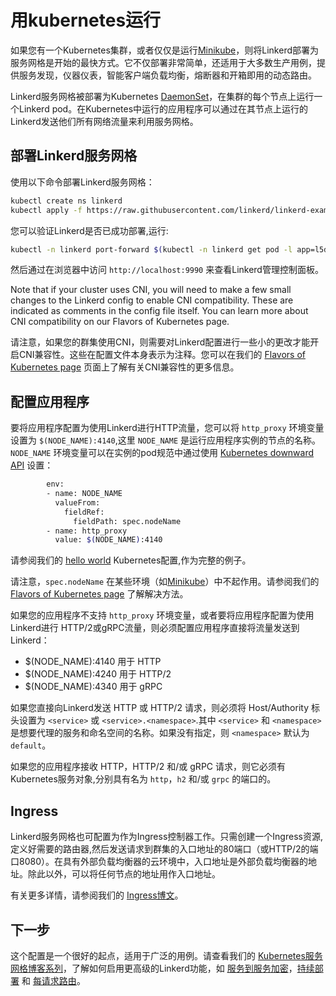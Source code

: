 # 用kubernetes运行

如果您有一个Kubernetes集群，或者仅仅是运行[Minikube][]，则将Linkerd部署为服务网格是开始的最快方式。它不仅部署非常简单，还适用于大多数生产用例，提供服务发现，仪器仪表，智能客户端负载均衡，熔断器和开箱即用的动态路由。

Linkerd服务网格被部署为Kubernetes [DaemonSet][]，在集群的每个节点上运行一个Linkerd pod。在Kubernetes中运行的应用程序可以通过在其节点上运行的Linkerd发送他们所有网络流量来利用服务网格。

## 部署Linkerd服务网格

使用以下命令部署Linkerd服务网格：

```bash
kubectl create ns linkerd
kubectl apply -f https://raw.githubusercontent.com/linkerd/linkerd-examples/master/k8s-daemonset/k8s/servicemesh.yml
```

您可以验证Linkerd是否已成功部署,运行:

```bash
kubectl -n linkerd port-forward $(kubectl -n linkerd get pod -l app=l5d -o jsonpath='{.items[0].metadata.name}') 9990 &
```

然后通过在浏览器中访问 `http://localhost:9990` 来查看Linkerd管理控制面板。

Note that if your cluster uses CNI, you will need to make a few small changes to the Linkerd config to enable CNI compatibility. These are indicated as comments in the config file itself. You can learn more about CNI compatibility on our Flavors of Kubernetes page.

请注意，如果您的群集使用CNI，则需要对Linkerd配置进行一些小的更改才能开启CNI兼容性。这些在配置文件本身表示为注释。您可以在我们的 [Flavors of Kubernetes page][Flavors] 页面上了解有关CNI兼容性的更多信息。

## 配置应用程序

要将应用程序配置为使用Linkerd进行HTTP流量，您可以将 `http_proxy` 环境变量设置为 `$(NODE_NAME):4140`,这里 `NODE_NAME` 是运行应用程序实例的节点的名称。`NODE_NAME` 环境变量可以在实例的pod规范中通过使用 [Kubernetes downward API][downward] 设置：

```bash
        env:
        - name: NODE_NAME
          valueFrom:
            fieldRef:
              fieldPath: spec.nodeName
        - name: http_proxy
          value: $(NODE_NAME):4140
```

请参阅我们的 [hello world][] Kubernetes配置,作为完整的例子。

请注意，`spec.nodeName` 在某些环境（如[Minikube][]）中不起作用。请参阅我们的 [Flavors of Kubernetes page][Flavors] 了解解决方法。

如果您的应用程序不支持 `http_proxy` 环境变量，或者要将应用程序配置为使用Linkerd进行 HTTP/2或gRPC流量，则必须配置应用程序直接将流量发送到Linkerd：

- $(NODE_NAME):4140 用于 HTTP
- $(NODE_NAME):4240 用于 HTTP/2
- $(NODE_NAME):4340 用于 gRPC

如果您直接向Linkerd发送 HTTP 或 HTTP/2 请求，则必须将 Host/Authority 标头设置为 `<service>` 或 `<service>.<namespace>`.其中 `<service>` 和 `<namespace>` 是想要代理的服务和命名空间的名称。如果没有指定，则 `<namespace>` 默认为 `default`。

如果您的应用程序接收 HTTP，HTTP/2 和/或 gRPC 请求，则它必须有Kubernetes服务对象,分别具有名为 `http`，`h2` 和/或 `grpc` 的端口的。

## Ingress

Linkerd服务网格也可配置为作为Ingress控制器工作。只需创建一个Ingress资源,定义好需要的路由器,然后发送请求到群集的入口地址的80端口（或HTTP/2的端口8080）。在具有外部负载均衡器的云环境中，入口地址是外部负载均衡器的地址。除此以外，可以将任何节点的地址用作入口地址。

有关更多详情，请参阅我们的 [Ingress博文][Ingress]。

## 下一步

这个配置是一个很好的起点，适用于广泛的用例。请查看我们的 [Kubernetes服务网格博客系列][blog]，了解如何启用更高级的Linkerd功能，如 [服务到服务加密][encyption]，[持续部署][continuous] 和 [每请求路由][routing]。


[Minikube]:https://github.com/kubernetes/minikube
[DaemonSet]:https://kubernetes.io/docs/concepts/workloads/controllers/daemonset/
[Flavors]:https://discourse.linkerd.io/t/flavors-of-kubernetes/53
[downward]:https://kubernetes.io/docs/tasks/inject-data-application/downward-api-volume-expose-pod-information/
[hello world]:https://github.com/linkerd/linkerd-examples/blob/master/k8s-daemonset/k8s/hello-world.yml
[Ingress]:https://buoyant.io/2017/04/06/a-service-mesh-for-kubernetes-part-viii-linkerd-as-an-ingress-controller/
[blog]:https://buoyant.io/2016/10/04/a-service-mesh-for-kubernetes-part-i-top-line-service-metrics/
[encyption]:https://buoyant.io/2016/10/04/a-service-mesh-for-kubernetes-part-i-top-line-service-metrics/
[continuous]:https://buoyant.io/2016/11/04/a-service-mesh-for-kubernetes-part-iv-continuous-deployment-via-traffic-shifting/
[routing]:https://buoyant.io/2017/01/06/a-service-mesh-for-kubernetes-part-vi-staging-microservices-without-the-tears/
